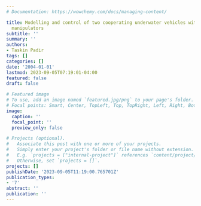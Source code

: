 ```yaml
---
# Documentation: https://wowchemy.com/docs/managing-content/

title: Modelling and control of two cooperating underwater vehicles with on-board
  manipulators
subtitle: ''
summary: ''
authors:
- Taskin Padir
tags: []
categories: []
date: '2004-01-01'
lastmod: 2023-09-05T07:19:01-04:00
featured: false
draft: false

# Featured image
# To use, add an image named `featured.jpg/png` to your page's folder.
# Focal points: Smart, Center, TopLeft, Top, TopRight, Left, Right, BottomLeft, Bottom, BottomRight.
image:
  caption: ''
  focal_point: ''
  preview_only: false

# Projects (optional).
#   Associate this post with one or more of your projects.
#   Simply enter your project's folder or file name without extension.
#   E.g. `projects = ["internal-project"]` references `content/project/deep-learning/index.md`.
#   Otherwise, set `projects = []`.
projects: []
publishDate: '2023-09-05T11:19:00.765701Z'
publication_types:
- '7'
abstract: ''
publication: ''
---
```

